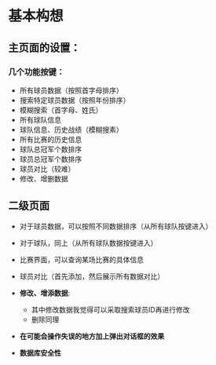 # 基本构想

## 主页面的设置：
### 几个功能按键：
- 所有球员数据（按照首字母排序）
- 搜索特定球员数据（按照年份排序）
- 模糊搜索（首字母、姓氏）
- 所有球队信息
- 球队信息、历史战绩（模糊搜素）
- 所有比赛的历史信息
- 球队总冠军个数排序
- 球员总冠军个数排序
- 球员对比（较难）
- 修改、增删数据

## 二级页面
- 对于球员数据，可以按照不同数据排序（从所有球队按键进入）
- 对于球队，同上（从所有球队数据按键进入）
- 比赛界面，可以查询某场比赛的具体信息
- 球员对比（首先添加，然后展示所有数据对比）
- **修改、增添数据**: 
    - 其中修改数据我觉得可以采取搜索球员ID再进行修改
    - 删除同理
    
    
- **在可能会操作失误的地方加上弹出对话框的效果**
- **数据库安全性**
